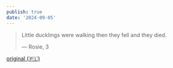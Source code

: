 ```yaml
---
publish: true
date: '2024-09-05'
---
```


>  Little ducklings were walking
>  then they fell
>  and they died.
>
>  — Rosie, 3

<span id="^6dcdc7" class="link-marker"></span>

[original (🇵🇱)](<../Pierwsza Bajka Róży>)
